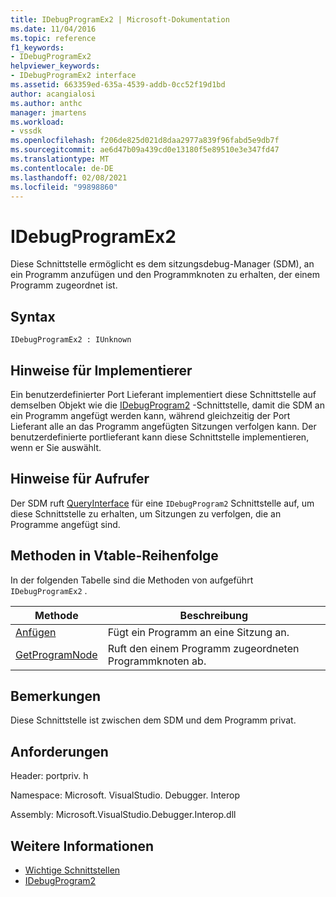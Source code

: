 ```yaml
---
title: IDebugProgramEx2 | Microsoft-Dokumentation
ms.date: 11/04/2016
ms.topic: reference
f1_keywords:
- IDebugProgramEx2
helpviewer_keywords:
- IDebugProgramEx2 interface
ms.assetid: 663359ed-635a-4539-addb-0cc52f19d1bd
author: acangialosi
ms.author: anthc
manager: jmartens
ms.workload:
- vssdk
ms.openlocfilehash: f206de825d021d8daa2977a839f96fabd5e9db7f
ms.sourcegitcommit: ae6d47b09a439cd0e13180f5e89510e3e347fd47
ms.translationtype: MT
ms.contentlocale: de-DE
ms.lasthandoff: 02/08/2021
ms.locfileid: "99898860"
---
```

# <a name="idebugprogramex2"></a>IDebugProgramEx2
Diese Schnittstelle ermöglicht es dem sitzungsdebug-Manager (SDM), an ein Programm anzufügen und den Programmknoten zu erhalten, der einem Programm zugeordnet ist.

## <a name="syntax"></a>Syntax

```
IDebugProgramEx2 : IUnknown
```

## <a name="notes-for-implementers"></a>Hinweise für Implementierer
 Ein benutzerdefinierter Port Lieferant implementiert diese Schnittstelle auf demselben Objekt wie die [IDebugProgram2](../../../extensibility/debugger/reference/idebugprogram2.md) -Schnittstelle, damit die SDM an ein Programm angefügt werden kann, während gleichzeitig der Port Lieferant alle an das Programm angefügten Sitzungen verfolgen kann. Der benutzerdefinierte portlieferant kann diese Schnittstelle implementieren, wenn er Sie auswählt.

## <a name="notes-for-callers"></a>Hinweise für Aufrufer
 Der SDM ruft [QueryInterface](/cpp/atl/queryinterface) für eine `IDebugProgram2` Schnittstelle auf, um diese Schnittstelle zu erhalten, um Sitzungen zu verfolgen, die an Programme angefügt sind.

## <a name="methods-in-vtable-order"></a>Methoden in Vtable-Reihenfolge
 In der folgenden Tabelle sind die Methoden von aufgeführt `IDebugProgramEx2` .

|Methode|Beschreibung|
|------------|-----------------|
|[Anfügen](../../../extensibility/debugger/reference/idebugprogramex2-attach.md)|Fügt ein Programm an eine Sitzung an.|
|[GetProgramNode](../../../extensibility/debugger/reference/idebugprogramex2-getprogramnode.md)|Ruft den einem Programm zugeordneten Programmknoten ab.|

## <a name="remarks"></a>Bemerkungen
 Diese Schnittstelle ist zwischen dem SDM und dem Programm privat.

## <a name="requirements"></a>Anforderungen
 Header: portpriv. h

 Namespace: Microsoft. VisualStudio. Debugger. Interop

 Assembly: Microsoft.VisualStudio.Debugger.Interop.dll

## <a name="see-also"></a>Weitere Informationen
- [Wichtige Schnittstellen](../../../extensibility/debugger/reference/core-interfaces.md)
- [IDebugProgram2](../../../extensibility/debugger/reference/idebugprogram2.md)
